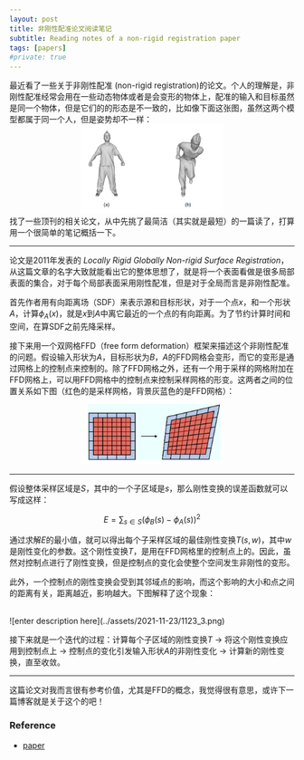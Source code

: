 ```yaml
---
layout: post
title: 非刚性配准论文阅读笔记
subtitle: Reading notes of a non-rigid registration paper
tags: [papers]
#private: true
---
```



<head>
    <script src="https://cdn.mathjax.org/mathjax/latest/MathJax.js?config=TeX-AMS-MML_HTMLorMML" type="text/javascript"></script>
    <script type="text/x-mathjax-config">
        MathJax.Hub.Config({
            tex2jax: {
            skipTags: ['script', 'noscript', 'style', 'textarea', 'pre'],
            inlineMath: [['$','$']]
            }
        });
    </script>
</head>

<style> 
  img{ 
     width: 50%; 
     padding-left: 25%; 
  } 
</style>


最近看了一些关于非刚性配准 (non-rigid registration)的论文。个人的理解是，非刚性配准经常会用在一些动态物体或者是会变形的物体上，配准的输入和目标虽然是同一个物体，但是它们的的形态是不一致的，比如像下面这张图，虽然这两个模型都属于同一个人，但是姿势却不一样：
<br>
![enter description here](../assets/2021-11-23/1123_1.png)
<br>
找了一些顶刊的相关论文，从中先挑了最简洁（其实就是最短）的一篇读了，打算用一个很简单的笔记概括一下。

---

论文是2011年发表的 *Locally Rigid Globally Non-rigid Surface Registration*，从这篇文章的名字大致就能看出它的整体思想了，就是将一个表面看做是很多局部表面的集合，对于每个局部表面采用刚性配准，但是对于全局而言是非刚性配准。


首先作者用有向距离场（SDF）来表示源和目标形状，对于一个点$x$，和一个形状$A$，计算$\phi_A(x)$，就是$x$到$A$中离它最近的一个点的有向距离。为了节约计算时间和空间，在算SDF之前先降采样。

接下来用一个双网格FFD（free form deformation）框架来描述这个非刚性配准的问题。假设输入形状为$A$，目标形状为$B$，$A$的FFD网格会变形，而它的变形是通过网格上的控制点来控制的。除了FFD网格之外，还有一个用于采样的网格附加在FFD网格上，可以用FFD网格中的控制点来控制采样网格的形变。这两者之间的位置关系如下图（红色的是采样网格，背景灰蓝色的是FFD网格）：
<br>
![enter description here](../assets/2021-11-23/1123_2.png)
<br>

---
假设整体采样区域是$S$，其中的一个子区域是$s$，那么刚性变换的误差函数就可以写成这样：

$$E = \sum_{s\in S}(\phi_B(s)-\phi_A(s))^2$$

通过求解$E$的最小值，就可以得出每个子采样区域的最佳刚性变换$T(s,w)$，其中$w$是刚性变化的参数。这个刚性变换$T$，是用在FFD网格里的控制点上的。因此，虽然对控制点进行了刚性变换，但是控制点的变化会使整个空间发生非刚性的变形。

此外，一个控制点的刚性变换会受到其邻域点的影响，而这个影响的大小和点之间的距离有关，距离越近，影响越大。下图解释了这个现象：

<br>
![enter description here](../assets/2021-11-23/1123_3.png)
<br>


接下来就是一个迭代的过程：计算每个子区域的刚性变换$T$ -> 将这个刚性变换应用到控制点上 -> 控制点的变化引发输入形状$A$的非刚性变化 -> 计算新的刚性变换，直至收敛。

---
这篇论文对我而言很有参考价值，尤其是FFD的概念，我觉得很有意思，或许下一篇博客就是关于这个的吧！

### Reference

- [paper](https://ieeexplore.ieee.org/document/6126411)
